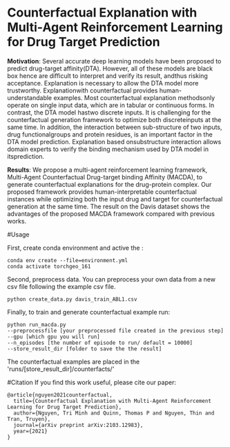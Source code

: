 # Counterfactual Explanation with Multi-Agent Reinforcement Learning for Drug Target Prediction

**Motivation**: Several accurate deep learning models have been proposed to predict drug-target affinity(DTA). However, all of these models are black box hence are difficult to interpret and verify its result, andthus risking acceptance. Explanation is necessary to allow the DTA model more trustworthy. Explanationwith counterfactual provides human-understandable examples. Most counterfactual explanation methodsonly operate on single input data, which are in tabular or continuous forms. In contrast, the DTA model hastwo discrete inputs. It is challenging for the counterfactual generation framework to optimize both discreteinputs at the same time. In addition, the interaction between sub-structure of two inputs, drug functionalgroups and protein residues, is an important factor in the DTA model prediction. Explanation based onsubstructure interaction allows domain experts to verify the binding mechanism used by DTA model in itsprediction.

**Results**: We propose a multi-agent reinforcement learning
framework, Multi-Agent Counterfactual Drug-target binding Affinity
(MACDA), to generate counterfactual explanations for the drug-protein
complex. Our proposed framework provides human-interpretable counterfactual
instances while optimizing both the input drug and target for counterfactual
generation at the same time. The result on the Davis dataset shows
the advantages of the proposed MACDA framework compared with previous
works. 

#Usage

First, create conda environment and active the :
```
conda env create --file=environment.yml
conda activate torchgeo_161
```

Second, preprocess data. You can preprocess your own data from a new csv file following the example csv file.
```
python create_data.py davis_train_ABL1.csv
```

Finally, to train and generate counterfactual example run:

```
python run_macda.py 
--preprocessfile [your preprocessed file created in the previous step]
--gpu [which gpu you will run]
--n_episodes [the number of episode to run/ default = 10000]
--store_result_dir [folder to save the the result]
```

The counterfactual examples are placed in the 'runs/[store_result_dir]/counterfacts/'

#Citation
If you find this work useful, please cite our paper:
```
@article{nguyen2021counterfactual,
  title={Counterfactual Explanation with Multi-Agent Reinforcement Learning for Drug Target Prediction},
  author={Nguyen, Tri Minh and Quinn, Thomas P and Nguyen, Thin and Tran, Truyen},
  journal={arXiv preprint arXiv:2103.12983},
  year={2021}
}
```